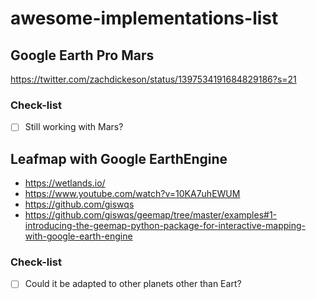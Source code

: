 # awesome-implementations-list

## Google Earth Pro Mars
https://twitter.com/zachdickeson/status/1397534191684829186?s=21
### Check-list

* [ ] Still working with Mars? 

## Leafmap with Google EarthEngine
* https://wetlands.io/
* https://www.youtube.com/watch?v=10KA7uhEWUM
* https://github.com/giswqs
* https://github.com/giswqs/geemap/tree/master/examples#1-introducing-the-geemap-python-package-for-interactive-mapping-with-google-earth-engine

### Check-list

* [ ] Could it be adapted to other planets other than Eart?


